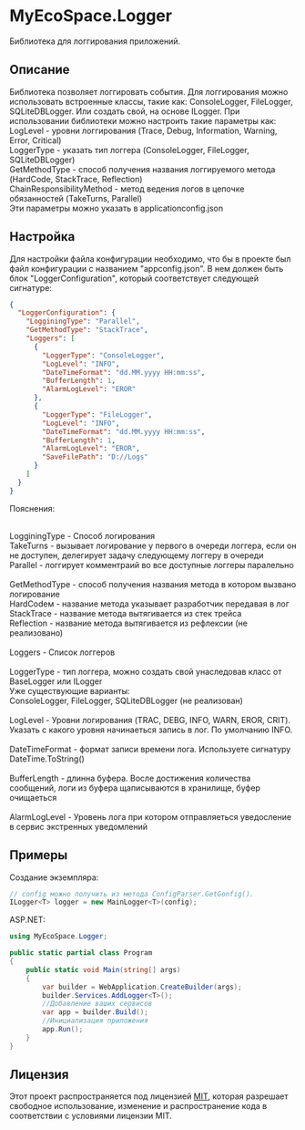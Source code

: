 # MyEcoSpace.Logger
Библиотека для логгирования приложений.

## Описание
Библиотека позволяет логгировать события. Для логгирования можно использовать встроенные классы, такие как: ConsoleLogger, FileLogger, SQLiteDBLogger. Или создать свой, на основе ILogger.
При использовании библиотеки можно настроить такие параметры как:
<br>LogLevel - уровни логгирования (Trace, Debug, Information, Warning, Error, Critical)
<br>LoggerType - указать тип логгера (ConsoleLogger, FileLogger, SQLiteDBLogger)
<br>GetMethodType - способ получения названия логгируемого метода (HardCode, StackTrace, Reflection)
<br>ChainResponsibilityMethod - метод ведения логов в цепочке обязанностей (TakeTurns, Parallel)
<br>Эти параметры можно указать в applicationconfig.json

## Настройка
Для настройки файла конфигурации необходимо, что бы в проекте был файл конфигурации с названием "appconfig.json". В нем должен быть блок "LoggerConfiguration", который соответствует следующей сигнатуре:
```json
{
  "LoggerConfiguration": {
    "LogginingType": "Parallel",  
    "GetMethodType": "StackTrace",
    "Loggers": [
      {
        "LoggerType": "ConsoleLogger",
        "LogLevel": "INFO",
        "DateTimeFormat": "dd.MM.yyyy HH:mm:ss",
        "BufferLength": 1,
        "AlarmLogLevel": "EROR"
      },
      {
        "LoggerType": "FileLogger",
        "LogLevel": "INFO",
        "DateTimeFormat": "dd.MM.yyyy HH:mm:ss",
        "BufferLength": 1,
        "AlarmLogLevel": "EROR",
        "SaveFilePath": "D://Logs"
      }
    ]
  }
}
```
Пояснения:<br>

<br>LogginingType - Способ логирования
<br>TakeTurns - вызывает логирование у первого в очереди логгера, если он не доступен, делегирует задачу следующему логгеру в очереди
<br>Parallel - логгирует комментраий во все доступные логгеры паралельно<br>
<br>GetMethodType - способ получения названия метода в котором вызвано логирование
<br>HardCodeм - название метода указывает разработчик передавая в лог
<br>StackTrace - название метода вытягивается из стек трейса
<br>Reflection - название метода вытягивается из рефлексии (не реализовано)<br>
<br>Loggers - Список логгеров<br>
<br>LoggerType - тип логгера, можно создать свой унаследовав класс от BaseLogger или ILogger
<br>Уже существующие варианты:
<br>ConsoleLogger, FileLogger, SQLiteDBLogger (не реализован)<br>
<br>LogLevel - Уровни логирования (TRAC, DEBG, INFO, WARN, EROR, CRIT). Указать с какого уровня начинаеться запись в лог. По умолчанию INFO.<br>
<br>DateTimeFormat - формат записи времени лога. Используете сигнатуру DateTime.ToString()<br>
<br>BufferLength - длинна буфера. Восле достижения количества сообщений, логи из буфера щаписываются в хранилище, буфер очищаеться<br>
<br>AlarmLogLevel - Уровень лога при котором отправляеться уведосление в сервис экстренных уведомлений

## Примеры
Создание экземпляра: 
```csharp
// config можно получить из метода ConfigParser.GetGonfig().
ILogger<T> logger = new MainLogger<T>(config); 
```
ASP.NET: 
```csharp
using MyEcoSpace.Logger;

public static partial class Program
{
	public static void Main(string[] args)
	{
		var builder = WebApplication.CreateBuilder(args);
		builder.Services.AddLogger<T>();
		//Добавление ваших сервисов
		var app = builder.Build();
		//Инициализация приложения
		app.Run();
    }
}
```

## Лицензия
Этот проект распространяется под лицензией [MIT](https://opensource.org/licenses/MIT), которая разрешает свободное использование, изменение и распространение кода в соответствии с условиями лицензии MIT.
